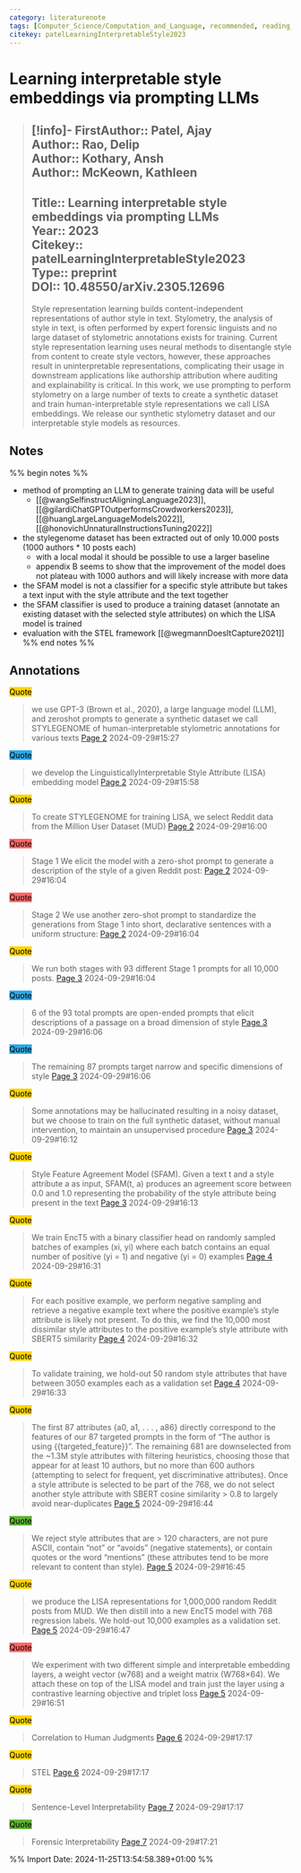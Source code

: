 ```yaml
---
category: literaturenote
tags: [Computer_Science/Computation_and_Language, recommended, reading_complete, authorship_attribution]
citekey: patelLearningInterpretableStyle2023
---
```

# Learning interpretable style embeddings via prompting LLMs

> [!info]-
> **FirstAuthor**:: Patel, Ajay  
> **Author**:: Rao, Delip  
> **Author**:: Kothary, Ansh  
> **Author**:: McKeown, Kathleen  
> ---    
> **Title**:: Learning interpretable style embeddings via prompting LLMs  
> **Year**:: 2023   
> **Citekey**:: patelLearningInterpretableStyle2023  
> **Type**:: preprint  
> **DOI**:: 10.48550/arXiv.2305.12696
> ---
> Style representation learning builds content-independent representations of author style in text. Stylometry, the analysis of style in text, is often performed by expert forensic linguists and no large dataset of stylometric annotations exists for training. Current style representation learning uses neural methods to disentangle style from content to create style vectors, however, these approaches result in uninterpretable representations, complicating their usage in downstream applications like authorship attribution where auditing and explainability is critical. In this work, we use prompting to perform stylometry on a large number of texts to create a synthetic dataset and train human-interpretable style representations we call LISA embeddings. We release our synthetic stylometry dataset and our interpretable style models as resources.

## Notes
%% begin notes %%
- method of prompting an LLM to generate training data will be useful
	- [[@wangSelfinstructAligningLanguage2023]], [[@gilardiChatGPTOutperformsCrowdworkers2023]], [[@huangLargeLanguageModels2022]], [[@honovichUnnaturalInstructionsTuning2022]]
- the stylegenome dataset has been extracted out of only 10.000 posts (1000 authors * 10 posts each)
	- with a local modal it should be possible to use a larger baseline
	- appendix B seems to show that the improvement of the model does not plateau with 1000 authors and will likely increase with more data
- the SFAM model is not a classifier for a specific style attribute but takes a text input with the style attribute and the text together
- the SFAM classifier is used to produce a training dataset (annotate an existing dataset with the selected style attributes) on which the LISA model is trained
- evaluation with the STEL framework [[@wegmannDoesItCapture2021]]
%% end notes %%

## Annotations
<mark style="background-color: #ffd400">Quote</mark>
> we use GPT-3 (Brown et al., 2020), a large language model (LLM), and zeroshot prompts to generate a synthetic dataset we call STYLEGENOME of human-interpretable stylometric annotations for various texts
> [Page 2](zotero://open-pdf/library/items/CIUFXHT9?page=2) 2024-09-29#15:27

<mark style="background-color: #2ea8e5">Quote</mark>
> we develop the LinguisticallyInterpretable Style Attribute (LISA) embedding model
> [Page 2](zotero://open-pdf/library/items/CIUFXHT9?page=2) 2024-09-29#15:58

<mark style="background-color: #ffd400">Quote</mark>
> To create STYLEGENOME for training LISA, we select Reddit data from the Million User Dataset (MUD)
> [Page 2](zotero://open-pdf/library/items/CIUFXHT9?page=2) 2024-09-29#16:00

<mark style="background-color: #ff6666">Quote</mark>
> Stage 1 We elicit the model with a zero-shot prompt to generate a description of the style of a given Reddit post:
> [Page 2](zotero://open-pdf/library/items/CIUFXHT9?page=2) 2024-09-29#16:04

<mark style="background-color: #ff6666">Quote</mark>
> Stage 2 We use another zero-shot prompt to standardize the generations from Stage 1 into short, declarative sentences with a uniform structure:
> [Page 2](zotero://open-pdf/library/items/CIUFXHT9?page=2) 2024-09-29#16:04

<mark style="background-color: #ffd400">Quote</mark>
> We run both stages with 93 different Stage 1 prompts for all 10,000 posts.
> [Page 3](zotero://open-pdf/library/items/CIUFXHT9?page=3) 2024-09-29#16:04

<mark style="background-color: #2ea8e5">Quote</mark>
> 6 of the 93 total prompts are open-ended prompts that elicit descriptions of a passage on a broad dimension of style
> [Page 3](zotero://open-pdf/library/items/CIUFXHT9?page=3) 2024-09-29#16:06

<mark style="background-color: #2ea8e5">Quote</mark>
> The remaining 87 prompts target narrow and specific dimensions of style
> [Page 3](zotero://open-pdf/library/items/CIUFXHT9?page=3) 2024-09-29#16:06

<mark style="background-color: #ffd400">Quote</mark>
> Some annotations may be hallucinated resulting in a noisy dataset, but we choose to train on the full synthetic dataset, without manual intervention, to maintain an unsupervised procedure
> [Page 3](zotero://open-pdf/library/items/CIUFXHT9?page=3) 2024-09-29#16:12

<mark style="background-color: #ffd400">Quote</mark>
> Style Feature Agreement Model (SFAM). Given a text t and a style attribute a as input, SFAM(t, a) produces an agreement score between 0.0 and 1.0 representing the probability of the style attribute being present in the text
> [Page 3](zotero://open-pdf/library/items/CIUFXHT9?page=3) 2024-09-29#16:13

<mark style="background-color: #ffd400">Quote</mark>
> We train EncT5 with a binary classifier head on randomly sampled batches of examples (xi, yi) where each batch contains an equal number of positive (yi = 1) and negative (yi = 0) examples
> [Page 4](zotero://open-pdf/library/items/CIUFXHT9?page=4) 2024-09-29#16:31

<mark style="background-color: #ffd400">Quote</mark>
> For each positive example, we perform negative sampling and retrieve a negative example text where the positive example’s style attribute is likely not present. To do this, we find the 10,000 most dissimilar style attributes to the positive example’s style attribute with SBERT5 similarity
> [Page 4](zotero://open-pdf/library/items/CIUFXHT9?page=4) 2024-09-29#16:32

<mark style="background-color: #ffd400">Quote</mark>
> To validate training, we hold-out 50 random style attributes that have between 3050 examples each as a validation set
> [Page 4](zotero://open-pdf/library/items/CIUFXHT9?page=4) 2024-09-29#16:33

<mark style="background-color: #ffd400">Quote</mark>
> The first 87 attributes {a0, a1, . . . , a86} directly correspond to the features of our 87 targeted prompts in the form of “The author is using  {{targeted_feature}}”. The remaining 681 are downselected from the ~1.3M style attributes with filtering heuristics, choosing those that appear for at least 10 authors, but no more than 600 authors (attempting to select for frequent, yet discriminative attributes). Once a style attribute is selected to be part of the 768, we do not select another style attribute with SBERT cosine similarity > 0.8 to largely avoid near-duplicates
> [Page 5](zotero://open-pdf/library/items/CIUFXHT9?page=5) 2024-09-29#16:44

<mark style="background-color: #5fb236">Quote</mark>
> We reject style attributes that are > 120 characters, are not pure ASCII, contain “not” or “avoids” (negative statements), or contain quotes or the word “mentions” (these attributes tend to be more relevant to content than style).
> [Page 5](zotero://open-pdf/library/items/CIUFXHT9?page=5) 2024-09-29#16:45

<mark style="background-color: #ffd400">Quote</mark>
> we produce the LISA representations for 1,000,000 random Reddit posts from MUD. We then distill into a new EncT5 model with 768 regression labels. We hold-out 10,000 examples as a validation set.
> [Page 5](zotero://open-pdf/library/items/CIUFXHT9?page=5) 2024-09-29#16:47

<mark style="background-color: #ff6666">Quote</mark>
> We experiment with two different simple and interpretable embedding layers, a weight vector (w768) and a weight matrix (W768×64). We attach these on top of the LISA model and train just the layer using a contrastive learning objective and triplet loss
> [Page 5](zotero://open-pdf/library/items/CIUFXHT9?page=5) 2024-09-29#16:51

<mark style="background-color: #ffd400">Quote</mark>
> Correlation to Human Judgments
> [Page 6](zotero://open-pdf/library/items/CIUFXHT9?page=6) 2024-09-29#17:17

<mark style="background-color: #ffd400">Quote</mark>
> STEL
> [Page 6](zotero://open-pdf/library/items/CIUFXHT9?page=6) 2024-09-29#17:17

<mark style="background-color: #ffd400">Quote</mark>
> Sentence-Level Interpretability
> [Page 7](zotero://open-pdf/library/items/CIUFXHT9?page=7) 2024-09-29#17:17

<mark style="background-color: #5fb236">Quote</mark>
> Forensic Interpretability
> [Page 7](zotero://open-pdf/library/items/CIUFXHT9?page=7) 2024-09-29#17:21




%% Import Date: 2024-11-25T13:54:58.389+01:00 %%
